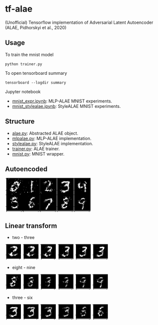 # tf-alae

(Unofficial) Tensorflow implementation of Adversarial Latent Autoencoder (ALAE, Pidhorskyi et al., 2020)

## Usage

To train the mnist model
```
python trainer.py
```

To open tensorboard summary
```
tensorboard --logdir summary
```

Jupyter notebook
- [mnist_expr.ipynb](./experiments/mnist_expr.ipynb): MLP-ALAE MNIST experiments.
- [mnist_stylealae.ipynb](./experiments/mnist_stylealae.ipynb): StyleALAE MNIST experiments.

## Structure

- [alae.py](./models/alae.py): Abstracted ALAE object.
- [mlpalae.py](./models/mlpalae.py): MLP-ALAE implementation.
- [stylealae.py](./models/stylealae/stylealae.py): StyleALAE implementation.
- [trainer.py](./utils/trainer.py): ALAE trainer.
- [mnist.py](./datasets/mnist.py): MNIST wrapper.

## Autoencoded

![enumeration](./rsrc/enum.png)

## Linear transform

- two - three

![polymorph number two to three](./rsrc/two2three.png)

- eight - nine

![polymorph number eight to nine](./rsrc/eight2nine.png)

- three - six

![polymorph number three to six](./rsrc/three2six.png)